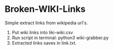 # Broken-WIKI-Links

Simple extract links from wikipedia url's.

1. Put wiki links into liki-wiki.csv
2. Run script in terminal: python3 wiki-grabber.py
3. Extracted links saves in link.txt.

